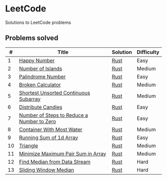 # LeetCode

Solutions to LeetCode problems

## Problems solved

| #   | Title                                                                                                                   | Solution                                                                                                | Difficulty |
| --- | ----------------------------------------------------------------------------------------------------------------------- | ------------------------------------------------------------------------------------------------------- | ---------- |
| 1   | [Happy Number](https://leetcode.com/problems/happy-number/)                                                             | [Rust](./easy/happy_number/happy_number.rs)                                                             | Easy       |
| 2   | [Number of Islands](https://leetcode.com/problems/number-of-islands/)                                                   | [Rust](./medium/number_of_islands/number_of_islands.rs)                                                 | Medium     |
| 3   | [Palindrome Number](https://leetcode.com/problems/palindrome-number/)                                                   | [Rust](./easy/palindrome_number/palindrome_number.rs)                                                   | Easy       |
| 4   | [Broken Calculator](https://leetcode.com/problems/broken-calculator/)                                                   | [Rust](./medium/broken_calculator/broken_calculator.rs)                                                 | Medium     |
| 5   | [Shortest Unsorted Continuous Subarray](https://leetcode.com/problems/shortest-unsorted-continuous-subarray/)           | [Rust](./medium/shortest_unsorted_continuous_subarray/shortest_unsorted_continuous_subarray.rs)         | Medium     |
| 6   | [Distribute Candies](https://leetcode.com/problems/distribute-candies/)                                                 | [Rust](./easy/distribute_candies/distribute_candies.rs)                                                 | Easy       |
| 7   | [Number of Steps to Reduce a Number to Zero](https://leetcode.com/problems/number-of-steps-to-reduce-a-number-to-zero/) | [Rust](./easy/number_of_steps_to_reduce_a_number_to_zero/number_of_steps_to_reduce_a_number_to_zero.rs) | Easy       |
| 8   | [Container With Most Water](https://leetcode.com/problems/container-with-most-water/)                                   | [Rust](./medium/container_with_most_water/container_with_most_water.rs)                                 | Medium     |
| 9   | [Running Sum of 1d Array](https://leetcode.com/problems/running-sum-of-1d-array/)                                       | [Rust](./easy/running_sum_of_1d_array/running_sum_of_1d_array.rs)                                       | Easy       |
| 10  | [Triangle](https://leetcode.com/problems/triangle/)                                                                     | [Rust](./medium/triangle/triangle.rs)                                                                   | Medium     |
| 11  | [Minimize Maximum Pair Sum in Array](https://leetcode.com/problems/minimize-maximum-pair-sum-in-array/)                 | [Rust](./medium/minimize_maximum_pair_sum_in_array/minimize_maximum_pair_sum_in_array.rs)               | Medium     |
| 12  | [Find Median from Data Stream](https://leetcode.com/problems/find-median-from-data-stream/)                             | [Rust](./hard/find_median_from_data_stream/find_median_from_data_stream.rs)                             | Hard       |
| 13  | [Sliding Window Median](https://leetcode.com/problems/sliding-window-median/)                                           | [Rust](./hard/sliding_window_median/sliding_window_median.rs)                                           | Hard       |
